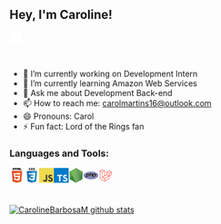## Hey, I'm <a target="_blank">Caroline</a>!

<a href="https://www.linkedin.com/in/caroline-martins-42aaba107/" target="_blank"><img align="left" alt="Aakarsh B | LinkedIn" width="22px" src="https://github.com/Aakarsh-B/trying-repos/blob/master/linkedin.svg" /><a/>
  
<br />
<br />
<br />

- 🔭 I’m currently working on Development Intern 
- 🌱 I’m currently learning Amazon Web Services
- 💬 Ask me about Development Back-end
- 📫 How to reach me: carolmartins16@outlook.com
- 😄 Pronouns: Carol
- ⚡ Fun fact: Lord of the Rings fan

### Languages and Tools:


<a href="https://www.w3.org/html/" target="_blank"><img align="left" alt="HTML5" width="26px" src="https://raw.githubusercontent.com/github/explore/80688e429a7d4ef2fca1e82350fe8e3517d3494d/topics/html/html.png" /></a>
<a href="https://www.w3schools.com/css/" target="_blank"><img align="left" alt="CSS3" width="26px" src="https://raw.githubusercontent.com/github/explore/80688e429a7d4ef2fca1e82350fe8e3517d3494d/topics/css/css.png" /></a>
<a href="https://developer.mozilla.org/pt-BR/docs/Web/JavaScript" target="_blank"><img align="left" alt="JS" width="26px" src="https://raw.githubusercontent.com/github/explore/80688e429a7d4ef2fca1e82350fe8e3517d3494d/topics/javascript/javascript.png" /></a>
<a href="https://www.typescriptlang.org/docs/" target="_blank"><img align="left" alt="Typescript" width="26px" src="https://raw.githubusercontent.com/github/explore/80688e429a7d4ef2fca1e82350fe8e3517d3494d/topics/typescript/typescript.png" /></a>
<a href="https://nodejs.org/pt-br/docs/" target="_blank"><img align="left" alt="NODE" width="26px" src="https://raw.githubusercontent.com/github/explore/80688e429a7d4ef2fca1e82350fe8e3517d3494d/topics/nodejs/nodejs.png" /></a>
<a href="https://www.php.net/docs.php" target="_blank"><img align="left" alt="PHP" width="26px" src="https://raw.githubusercontent.com/github/explore/80688e429a7d4ef2fca1e82350fe8e3517d3494d/topics/php/php.png" /></a>
<a href="https://laravel.com/docs/8.x/readme" target="_blank"><img align="left" alt="Laravel" width="26px" src="https://raw.githubusercontent.com/github/explore/80688e429a7d4ef2fca1e82350fe8e3517d3494d/topics/laravel/laravel.png" /></a>

<br />
<br />
<br/>


[![CarolineBarbosaM github stats](https://github-readme-stats.vercel.app/api?username=CarolineBarbosaM&include_all_commits=true&count_private=true&show_icons=true&line_height=20&title_color=FF00FF&icon_color=FF00FF&text_color=FFFFFF&bg_color=0D1117)](https://github.com/anuraghazra/github-readme-stats)
